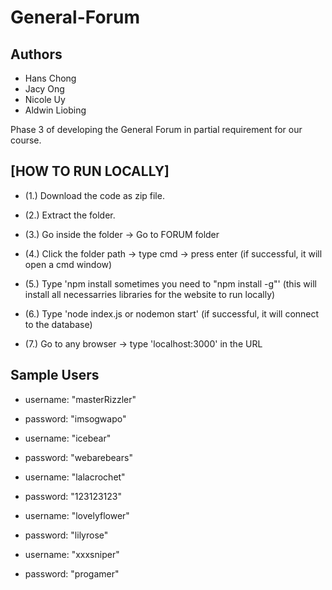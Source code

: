 # General-Forum
## Authors
- Hans Chong
- Jacy Ong
- Nicole Uy
- Aldwin Liobing

Phase 3 of developing the General Forum in partial requirement for our course.

**[HOW TO RUN LOCALLY]**
-
- (1.) Download the code as zip file.

- (2.) Extract the folder.

- (3.) Go inside the folder -> Go to FORUM folder

- (4.) Click the folder path -> type cmd -> press enter (if successful, it will open a cmd window)

- (5.) Type 'npm install sometimes you need to "npm install -g"' (this will install all necessarries libraries for the website to run locally) 

- (6.) Type 'node index.js or nodemon start' (if successful, it will connect to the database)

- (7.) Go to any browser -> type 'localhost:3000' in the URL


## Sample Users ##

- username: "masterRizzler"
- password: "imsogwapo"


- username: "icebear"
- password: "webarebears"


- username: "lalacrochet"
- password: "123123123"


- username: "lovelyflower"
- password: "lilyrose"


- username: "xxxsniper"
- password: "progamer"